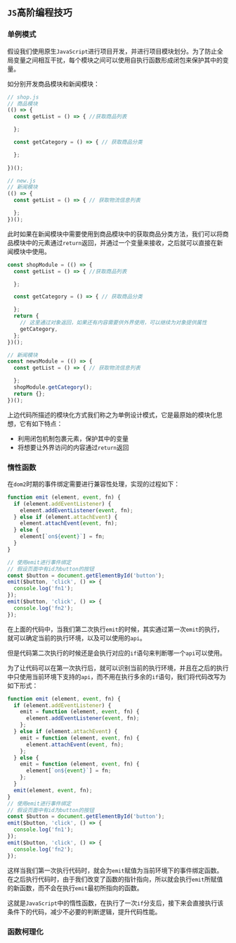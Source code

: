 ## `JS`高阶编程技巧

### 单例模式
假设我们使用原生`JavaScript`进行项目开发，并进行项目模块划分。为了防止全局变量之间相互干扰，每个模块之间可以使用自执行函数形成闭包来保护其中的变量。

如分别开发商品模块和新闻模块：
```javascript
// shop.js
// 商品模块
(() => {
  const getList = () => { //获取商品列表

  };

  const getCategory = () => { // 获取商品分类

  };
  
})();

// new.js
// 新闻模块
(() => {
  const getList = () => { // 获取物流信息列表

  };
})();
```
此时如果在新闻模块中需要使用到商品模块中的获取商品分类方法，我们可以将商品模块中的元素通过`return`返回，并通过一个变量来接收，之后就可以直接在新闻模块中使用。
```javascript
const shopModule = (() => {
  const getList = () => { //获取商品列表

  };

  const getCategory = () => { // 获取商品分类

  };
  return {
    // 这里通过对象返回，如果还有内容需要供外界使用，可以继续为对象提供属性
    getCategory,
  };
})();

// 新闻模块
const newsModule = (() => {
  const getList = () => { // 获取物流信息列表

  };
  shopModule.getCategory();
  return {};
})();
```

上边代码所描述的模块化方式我们称之为单例设计模式，它是最原始的模块化思想，它有如下特点：
* 利用闭包机制包裹元素，保护其中的变量
* 将想要让外界访问的内容通过`return`返回

### 惰性函数
在`dom2`时期的事件绑定需要进行兼容性处理，实现的过程如下：
```javascript
function emit (element, event, fn) {
  if (element.addEventListener) {
    element.addEventListener(event, fn);
  } else if (element.attachEvent) {
    element.attachEvent(event, fn);
  } else {
    element[`on${event}`] = fn;
  }
}

// 使用emit进行事件绑定
// 假设页面中有id为button的按钮
const $button = document.getElementById('button');
emit($button, 'click', () => {
  console.log('fn1');
});
emit($button, 'click', () => {
  console.log('fn2');
});
```
在上面的代码中，当我们第二次执行`emit`的时候，其实通过第一次`emit`的执行，就可以确定当前的执行环境，以及可以使用的`api`。

但是代码第二次执行的时候还是会执行对应的`if`语句来判断哪一个`api`可以使用。

为了让代码可以在第一次执行后，就可以识别当前的执行环境，并且在之后的执行中只使用当前环境下支持的`api`，而不用在执行多余的`if`语句，我们将代码改写为如下形式：
```javascript
function emit (element, event, fn) {
  if (element.addEventListener) {
    emit = function (element, event, fn) {
      element.addEventListener(event, fn);
    };
  } else if (element.attachEvent) {
    emit = function (element, event, fn) {
      element.attachEvent(event, fn);
    };
  } else {
    emit = function (element, event, fn) {
      element[`on${event}`] = fn;
    };
  }
  emit(element, event, fn);
}
// 使用emit进行事件绑定
// 假设页面中有id为button的按钮
const $button = document.getElementById('button');
emit($button, 'click', () => {
  console.log('fn1');
});
emit($button, 'click', () => {
  console.log('fn2');
});
```
这样当我们第一次执行代码时，就会为`emit`赋值为当前环境下的事件绑定函数。在之后执行代码时，由于我们改变了函数的指针指向，所以就会执行`emit`所赋值的新函数，而不会在执行`emit`最初所指向的函数。

这就是`JavaScript`中的惰性函数，在执行了一次`if`分支后，接下来会直接执行该条件下的代码，减少不必要的判断逻辑，提升代码性能。

### 函数柯理化
